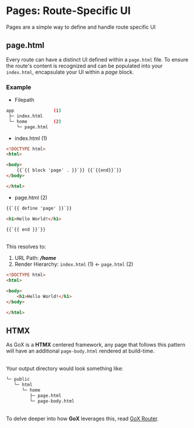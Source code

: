 # Pages: Route-Specific UI

Pages are a simple way to define and handle route specific UI

## page.html

Every route can have a distinct UI defined within a `page.html` file. To ensure the route's content is recognized and can be populated into your `index.html`, encapsulate your UI within a *page* block.

### Example

- Filepath
```bash
app               (1)
 ├─ index.html
 └─ home          (2)
    └─ page.html
```

- index.html (1)
```html
<!DOCTYPE html>
<html>

<body>
    {{`{{ block 'page' . }}`}} {{`{{end}}`}}
</body>

</html>	
```

- page.html (2)
```html
{{`{{ define 'page' }}`}}

<h1>Hello World!</h1>

{{`{{ end }}`}}
```

\
This resolves to:

1. URL Path: *__/home__*  
2. Render Hierarchy: `index.html` (1) &larr; `page.html` (2)

```html
<!DOCTYPE html>
<html>

<body>
	<h1>Hello World!</h1>
</body>

</html>	
```


## HTMX
As GoX is a __HTMX__ centered framework, any page that follows this pattern will have an additional `page-body.html` rendered at build-time.

\
Your output directory would look something like:

```bash
└─ public
   └─ html
      └─ home
         ├─ page.html
         └─ page-body.html
```
\
To delve deeper into how __GoX__ leverages this, read [GoX Router](/docs/router).

